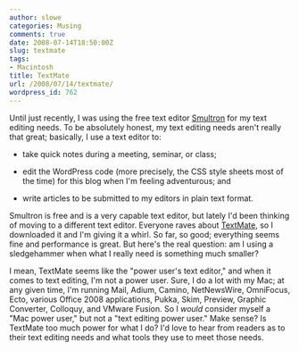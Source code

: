 ```yaml
---
author: slowe
categories: Musing
comments: true
date: 2008-07-14T18:50:00Z
slug: textmate
tags:
- Macintosh
title: TextMate
url: /2008/07/14/textmate/
wordpress_id: 762
---
```


Until just recently, I was using the free text editor [Smultron](http://smultron.sourceforge.net/) for my text editing needs. To be absolutely honest, my text editing needs aren't really that great; basically, I use a text editor to:

* take quick notes during a meeting, seminar, or class;

* edit the WordPress code (more precisely, the CSS style sheets most of the time) for this blog when I'm feeling adventurous; and

* write articles to be submitted to my editors in plain text format.

Smultron is free and is a very capable text editor, but lately I'd been thinking of moving to a different text editor. Everyone raves about [TextMate](http://macromates.com/), so I downloaded it and I'm giving it a whirl. So far, so good; everything seems fine and performance is great. But here's the real question: am I using a sledgehammer when what I really need is something much smaller?

I mean, TextMate seems like the "power user's text editor," and when it comes to text editing, I'm not a power user. Sure, I do a lot with my Mac; at any given time, I'm running Mail, Adium, Camino, NetNewsWire, OmniFocus, Ecto, various Office 2008 applications, Pukka, Skim, Preview, Graphic Converter, Colloquy, and VMware Fusion. So I _would_ consider myself a "Mac power user," but not a "text editing power user." Make sense? Is TextMate too much power for what I do? I'd love to hear from readers as to their text editing needs and what tools they use to meet those needs.
